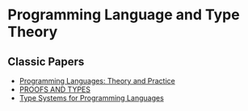 # Programming Language and Type Theory

## Classic Papers

- [Programming Languages: Theory and Practice](http://people.cs.uchicago.edu/~blume/classes/aut2008/proglang/text/offline.pdf)
- [PROOFS AND TYPES](http://www.paultaylor.eu/stable/prot.pdf)
- [Type Systems for Programming Languages](http://ropas.snu.ac.kr/~kwang/520/pierce_book.pdf)
